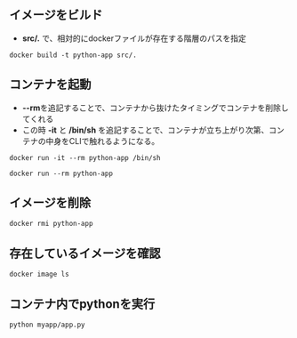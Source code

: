 ## イメージをビルド
- **src/.** で、相対的にdockerファイルが存在する階層のパスを指定

`docker build -t python-app src/.`

## コンテナを起動
- **--rm**を追記することで、コンテナから抜けたタイミングでコンテナを削除してくれる
- この時 **-it** と **/bin/sh** を追記することで、コンテナが立ち上がり次第、コンテナの中身をCLIで触れるようになる。

`docker run -it --rm python-app /bin/sh`

`docker run --rm python-app`

## イメージを削除
`docker rmi python-app`

## 存在しているイメージを確認
`docker image ls`

## コンテナ内でpythonを実行
`python myapp/app.py`
